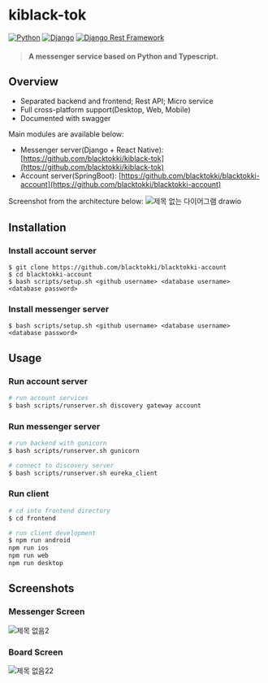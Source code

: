 # kiblack-tok
[![Python](https://img.shields.io/badge/python-3.6.9-blue.svg?style=flat-square)](https://www.python.org/downloads/release/python-362/)
[![Django](https://img.shields.io/badge/django-3.2.16-blue.svg?style=flat-square)](https://www.djangoproject.com/)
[![Django Rest Framework](https://img.shields.io/badge/django_rest_framework-3.11.0-blue.svg?style=flat-square)](http://www.django-rest-framework.org/)

> #### A messenger service based on Python and Typescript.

## Overview

+ Separated backend and frontend; Rest API; Micro service
+ Full cross-platform support(Desktop, Web, Mobile)
+ Documented with swagger

Main modules are available below:

+ Messenger server(Django + React Native): [https://github.com/blacktokki/kiblack-tok](https://github.com/blacktokki/kiblack-tok)
+ Account server(SpringBoot): [https://github.com/blacktokki/blacktokki-account](https://github.com/blacktokki/blacktokki-account)

Screenshot from the architecture below:
![제목 없는 다이어그램 drawio](https://user-images.githubusercontent.com/39031723/218319322-17abaf36-cc65-4cb7-94b8-966d7a54990e.png)


## Installation
### Install account server
    $ git clone https://github.com/blacktokki/blacktokki-account
    $ cd blacktokki-account
    $ bash scripts/setup.sh <github username> <database username> <database password>
### Install messenger server
    $ bash scripts/setup.sh <github username> <database username> <database password>

## Usage
### Run account server
```sh
# run account services
$ bash scripts/runserver.sh discovery gateway account
```
### Run messenger server
```sh
# run backend with gunicorn
$ bash scripts/runserver.sh gunicorn

# connect to discovery server
$ bash scripts/runserver.sh eureka_client
```
### Run client
```sh
# cd into frontend directory
$ cd frontend

# run client development
$ npm run android
npm run ios
npm run web
npm run desktop
```

## Screenshots
### Messenger Screen
![제목 없음2](https://user-images.githubusercontent.com/39031723/214096452-1061190e-c738-422f-bfc1-b0a8ec9edeaf.png)
### Board Screen
![제목 없음22](https://user-images.githubusercontent.com/39031723/214096456-15c7c147-fb68-4b42-8346-af43b0ae4892.png)


<!-- ### Read More -->
